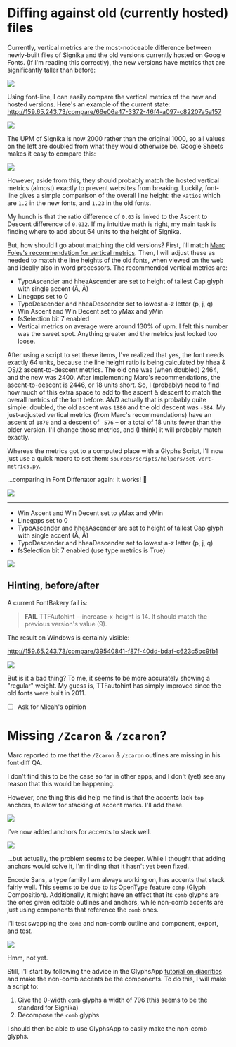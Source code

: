 # Diffing against old (currently hosted) files

Currently, vertical metrics are the most-noticeable difference between newly-built files of Signika and the old versions currently hosted on Google Fonts. (If I'm reading this correctly), the new versions have metrics that are significantly taller than before:

![](assets/vert_metrics-diff.gif)

Using font-line, I can easily compare the vertical metrics of the new and hosted versions. Here's an example of the current state: http://159.65.243.73/compare/66e06a47-3372-46f4-a097-c82207a5a157

![](assets/2018-12-17-15-49-03.png)

The UPM of Signika is now 2000 rather than the original 1000, so all values on the left are doubled from what they would otherwise be. Google Sheets makes it easy to compare this:

![](assets/2018-12-17-17-13-38.png)

However, aside from this, they should probably match the hosted vertical metrics (almost) exactly to prevent websites from breaking. Luckily, font-line gives a simple comparison of the overall line height: the `Ratios` which are `1.2` in the new fonts, and `1.23` in the old fonts.

My hunch is that the ratio difference of `0.03` is linked to the Ascent to Descent difference of `0.032`. If my intuitive math is right, my main task is finding where to add about 64 units to the height of Signika.

But, how should I go about matching the old versions? First, I'll match [Marc Foley's recommendation for vertical metrics](https://github.com/googlefonts/fontbakery/issues/2164#issuecomment-436595886). Then, I will adjust these as needed to match the line heights of the old fonts, when viewed on the web and ideally also in word processors. The recommended vertical metrics are:

- TypoAscender and hheaAscender are set to height of tallest Cap glyph with single accent (Â, Å)
- Linegaps set to 0
- TypoDescender and hheaDescender set to lowest a-z letter (p, j, q)
- Win Ascent and Win Decent set to yMax and yMin
- fsSelection bit 7 enabled
- Vertical metrics on average were around 130% of upm. I felt this number was the sweet spot. Anything greater and the metrics just looked too loose.

After using a script to set these items, I've realized that yes, the font needs exactly 64 units, because the line height ratio is being calculated by hhea & OS/2 ascent-to-descent metrics. The old one was (when doubled) 2464, and the new was 2400. After implementing Marc's recommendations, the ascent-to-descent is 2446, or 18 units short. So, I (probably) need to find how much of this extra space to add to the ascent & descent to match the overall metrics of the font before. *AND* actually that is probably quite simple: doubled, the old ascent was `1880` and the old descent was `-584`. My just-adjusted vertical metrics (from Marc's recommendations) have an ascent of `1870` and a descent of `-576` – or a total of 18 units fewer than the older version. I'll change those metrics, and (I think) it will probably match exactly.

Whereas the metrics got to a computed place with a Glyphs Script, I'll now just use a quick macro to set them: `sources/scripts/helpers/set-vert-metrics.py`.

...comparing in Font Diffenator again: it works! 🎉

![](assets/vert_metrics-fixed.gif)

---


- Win Ascent and Win Decent set to yMax and yMin
- Linegaps set to 0
- TypoAscender and hheaAscender are set to height of tallest Cap glyph with single accent (Â, Å)
- TypoDescender and hheaDescender set to lowest a-z letter (p, j, q) 
- fsSelection bit 7 enabled (use type metrics is True)

![](assets/2018-12-17-18-52-29.png)


## Hinting, before/after

A current FontBakery fail is:

> **FAIL** TTFAutohint --increase-x-height is 14. It should match the previous version's value (9).

The result on Windows is certainly visible:

http://159.65.243.73/compare/39540841-f87f-40dd-bdaf-c623c5bc9fb1

![](assets/hinting-before-after.gif)

But is it a bad thing? To me, it seems to be more accurately showing a "regular" weight. My guess is, TTFautohint has simply improved since the old fonts were built in 2011.

- [ ] Ask for Micah's opinion

# Missing `/Zcaron` & `/zcaron`?

Marc reported to me that the `/Zcaron` & `/zcaron` outlines are missing in his font diff QA. 

I don't find this to be the case so far in other apps, and I don't (yet) see any reason that this would be happening.

However, one thing this did help me find is that the accents lack `top` anchors, to allow for stacking of accent marks. I'll add these.

![](assets/2019-01-14-14-24-38.png)

I've now added anchors for accents to stack well. 

![](assets/2019-01-14-14-47-32.png)

...but actually, the problem seems to be deeper. While I thought that adding anchors would solve it, I'm finding that it hasn't yet been fixed.

Encode Sans, a type family I am always working on, has accents that stack fairly well. This seems to be due to its OpenType feature `ccmp` (Glyph Composition). Additionally, it might have an effect that its `comb` glyphs are the ones given editable outlines and anchors, while non-comb accents are just using components that reference the `comb` ones.

I'll test swapping the `comb` and non-comb outline and component, export, and test.

![](assets/2019-01-14-18-29-39.png)

Hmm, not yet. 

Still, I'll start by following the advice in the GlyphsApp [tutorial on diacritics](https://glyphsapp.com/tutorials/diacritics) and make the non-comb accents be the components. To do this, I will make a script to:

1. Give the 0-width `comb` glyphs a width of 796 (this seems to be the standard for Signika)
1. Decompose the `comb` glyphs

I should then be able to use GlyphsApp to easily make the non-comb glyphs.

